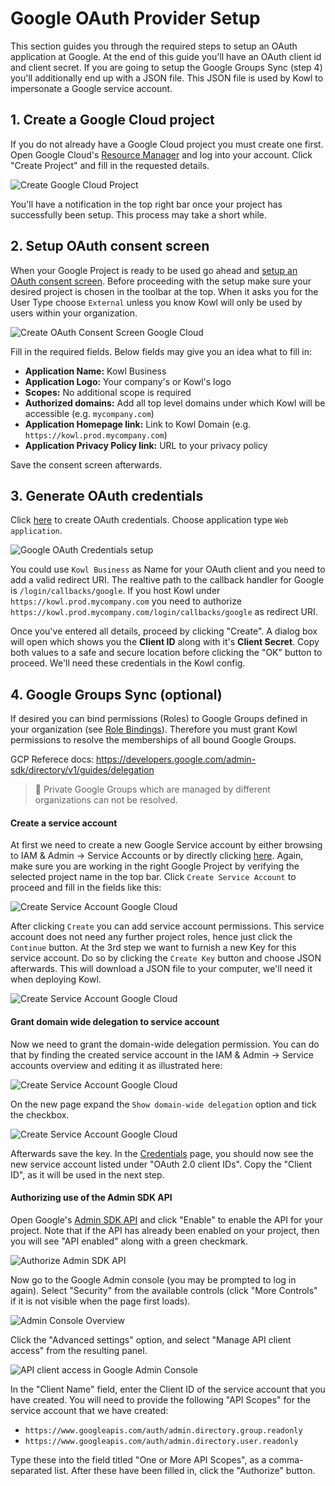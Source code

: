 # Google OAuth Provider Setup

This section guides you through the required steps to setup an OAuth application at Google.
At the end of this guide you'll have an OAuth client id and client secret. If you are going
to setup the Google Groups Sync (step 4) you'll additionally end up with a JSON file. This
JSON file is used by Kowl to impersonate a Google service account.

## 1. Create a Google Cloud project

If you do not already have a Google Cloud project you must create one first. Open Google Cloud's [Resource Manager](https://console.developers.google.com/cloud-resource-manager) and log into your account. Click "Create Project" and fill in the requested details.

![Create Google Cloud Project](../assets/create-google-project.png)

You'll have a notification in the top right bar once your project has successfully been setup. This process may take a short while.

## 2. Setup OAuth consent screen

When your Google Project is ready to be used go ahead and [setup an OAuth consent screen](https://console.cloud.google.com/apis/credentials/consent). Before proceeding with the setup make sure your desired project is chosen in the toolbar at the top. When it asks you for the User Type choose `External` unless you know Kowl will only be used by users within your organization.

![Create OAuth Consent Screen Google Cloud](../assets/google-oauth-consent-setup.png)

Fill in the required fields. Below fields may give you an idea what to fill in:

- **Application Name:** Kowl Business
- **Application Logo:** Your company's or Kowl's logo
- **Scopes:** No additional scope is required
- **Authorized domains:** Add all top level domains under which Kowl will be accessible (e.g. `mycompany.com`)
- **Application Homepage link:** Link to Kowl Domain (e.g. `https://kowl.prod.mycompany.com`)
- **Application Privacy Policy link:** URL to your privacy policy

Save the consent screen afterwards.

## 3. Generate OAuth credentials

Click [here](https://console.cloud.google.com/apis/credentials/consent) to create OAuth credentials. Choose application type `Web application`.

![Google OAuth Credentials setup](../assets/google-oauth-credentials-setup.png)

You could use `Kowl Business` as Name for your OAuth client and you need to add a valid redirect URI. The realtive path to the callback handler for Google is `/login/callbacks/google`. If you host Kowl under `https://kowl.prod.mycompany.com` you need to authorize `https://kowl.prod.mycompany.com/login/callbacks/google` as redirect URI.

Once you've entered all details, proceed by clicking "Create". A dialog box will open which shows you the **Client ID** along with it's **Client Secret**. Copy both values to a safe and secure location before clicking the "OK" button to proceed. We'll need these credentials in the Kowl config.

## 4. Google Groups Sync (optional)

If desired you can bind permissions (Roles) to Google Groups defined in your organization (see [Role Bindings](../authorization/role-bindings.md)). Therefore you must grant Kowl permissions to resolve the memberships of all bound Google Groups.

GCP Referece docs: https://developers.google.com/admin-sdk/directory/v1/guides/delegation

> :triangular_flag_on_post: Private Google Groups which are managed by different organizations can not be resolved.

#### Create a service account

At first we need to create a new Google Service account by either browsing to IAM & Admin -> Service Accounts or by directly clicking [here](https://console.cloud.google.com/iam-admin/serviceaccounts). Again, make sure you are working in the right Google Project by verifying the selected project name in the top bar. Click `Create Service Account` to proceed and fill in the fields like this:

![Create Service Account Google Cloud](../assets/google-sa-google-groups.png)

After clicking `Create` you can add service account permissions. This service account does not need any further project roles, hence just click the `Continue` button. At the 3rd step we want to furnish a new Key for this service account. Do so by clicking the `Create Key` button and choose JSON afterwards. This will download a JSON file to your computer, we'll need it when deploying Kowl.

![Create Service Account Google Cloud](../assets/google-sa-google-groups2.png)

#### Grant domain wide delegation to service account

Now we need to grant the domain-wide delegation permission. You can do that by finding the created service account in the IAM & Admin -> Service accounts overview and editing it as illustrated here:

![Create Service Account Google Cloud](../assets/google-sa-google-groups3.png)

On the new page expand the `Show domain-wide delegation` option and tick the checkbox.

![Create Service Account Google Cloud](../assets/google-sa-google-groups4.png)

Afterwards save the key. In the [Credentials](https://console.cloud.google.com/apis/credentials) page, you should now see the new service account listed under "OAuth 2.0 client IDs". Copy the "Client ID", as it will be used in the next step.

#### Authorizing use of the Admin SDK API

Open Google's [Admin SDK API](https://console.cloud.google.com/apis/library/admin.googleapis.com) and click "Enable" to enable the API for your project. Note that if the API has already been enabled on your project, then you will see "API enabled" along with a green checkmark.

![Authorize Admin SDK API](../assets/google-sa-google-groups5.png)

Now go to the Google Admin console (you may be prompted to log in again). Select "Security" from the available controls (click "More Controls" if it is not visible when the page first loads).

![Admin Console Overview](../assets/google-sa-google-groups6.jpg)

Click the "Advanced settings" option, and select "Manage API client access" from the resulting panel.

![API client access in Google Admin Console](../assets/google-sa-google-groups7.jpg)

In the "Client Name" field, enter the Client ID of the service account that you have created. You will need to provide the following "API Scopes" for the service account that we have created:

- `https://www.googleapis.com/auth/admin.directory.group.readonly`
- `https://www.googleapis.com/auth/admin.directory.user.readonly`

Type these into the field titled "One or More API Scopes", as a comma-separated list. After these have been filled in, click the "Authorize" button.
